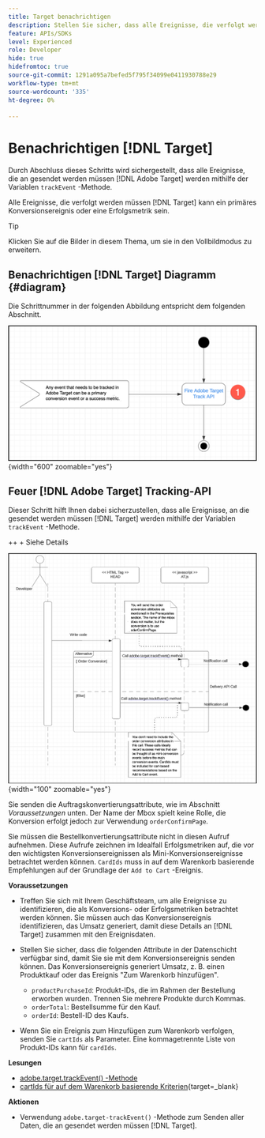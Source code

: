```yaml
---
title: Target benachrichtigen
description: Stellen Sie sicher, dass alle Ereignisse, die verfolgt werden müssen [!DNL Target] werden mit der trackEvent -Methode gesendet.
feature: APIs/SDKs
level: Experienced
role: Developer
hide: true
hidefromtoc: true
source-git-commit: 1291a095a7befed5f795f34099e0411930788e29
workflow-type: tm+mt
source-wordcount: '335'
ht-degree: 0%

---
```


# Benachrichtigen [!DNL Target]

Durch Abschluss dieses Schritts wird sichergestellt, dass alle Ereignisse, die an gesendet werden müssen [!DNL Adobe Target] werden mithilfe der Variablen `trackEvent` -Methode.

Alle Ereignisse, die verfolgt werden müssen [!DNL Target] kann ein primäres Konversionsereignis oder eine Erfolgsmetrik sein.

>[!TIP]
>
>Klicken Sie auf die Bilder in diesem Thema, um sie in den Vollbildmodus zu erweitern.

## Benachrichtigen [!DNL Target] Diagramm {#diagram}

Die Schrittnummer in der folgenden Abbildung entspricht dem folgenden Abschnitt.

![Target-Diagramm benachrichtigen](/help/dev/patterns/assets/diagram-notify-target.png){width="600" zoomable="yes"}

## Feuer [!DNL Adobe Target] Tracking-API

Dieser Schritt hilft Ihnen dabei sicherzustellen, dass alle Ereignisse, an die gesendet werden müssen [!DNL Target] werden mithilfe der Variablen `trackEvent` -Methode.

++ + Siehe Details

![Adobe Target Track-API-Diagramm auslösen](/help/dev/patterns/assets/fire-adobe-target-track-api-diagram.png){width="100" zoomable="yes"}

Sie senden die Auftragskonvertierungsattribute, wie im Abschnitt *Voraussetzungen* unten. Der Name der Mbox spielt keine Rolle, die Konversion erfolgt jedoch zur Verwendung `orderConfirmPage`.

Sie müssen die Bestellkonvertierungsattribute nicht in diesen Aufruf aufnehmen. Diese Aufrufe zeichnen im Idealfall Erfolgsmetriken auf, die vor den wichtigsten Konversionsereignissen als Mini-Konversionsereignisse betrachtet werden können. `CardIds` muss in auf dem Warenkorb basierende Empfehlungen auf der Grundlage der `Add to Cart` -Ereignis.

**Voraussetzungen**

* Treffen Sie sich mit Ihrem Geschäftsteam, um alle Ereignisse zu identifizieren, die als Konversions- oder Erfolgsmetriken betrachtet werden können. Sie müssen auch das Konversionsereignis identifizieren, das Umsatz generiert, damit diese Details an [!DNL Target] zusammen mit den Ereignisdaten.
* Stellen Sie sicher, dass die folgenden Attribute in der Datenschicht verfügbar sind, damit Sie sie mit dem Konversionsereignis senden können. Das Konversionsereignis generiert Umsatz, z. B. einen Produktkauf oder das Ereignis &quot;Zum Warenkorb hinzufügen&quot;.

   * `productPurchaseId`: Produkt-IDs, die im Rahmen der Bestellung erworben wurden. Trennen Sie mehrere Produkte durch Kommas.
   * `orderTotal`: Bestellsumme für den Kauf.
   * `orderId`: Bestell-ID des Kaufs.

* Wenn Sie ein Ereignis zum Hinzufügen zum Warenkorb verfolgen, senden Sie `cartIds` als Parameter. Eine kommagetrennte Liste von Produkt-IDs kann für `cardIds`.

**Lesungen**

* [adobe.target.trackEvent() -Methode](/help/dev/implement/client-side/atjs/atjs-functions/adobe-target-trackevent.md)
* [cartIds für auf dem Warenkorb basierende Kriterien](https://experienceleague.adobe.com/docs/target/using/recommendations/criteria/base-the-recommendation-on-a-recommendation-key.html?lang=en#cart-based){target=_blank}

**Aktionen**

* Verwendung `adobe.target-trackEvent()` -Methode zum Senden aller Daten, die an gesendet werden müssen [!DNL Target].







